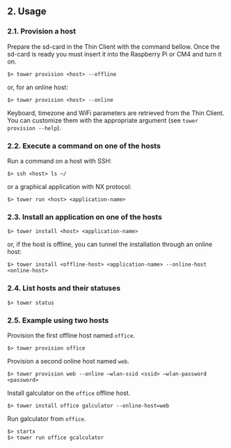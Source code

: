 ## 2. Usage

### 2.1. Provision a host

Prepare the sd-card in the Thin Client with the command bellow. Once the sd-card is ready you must insert it into the Raspberry Pi or CM4 and turn it on.

```
$> tower provision <host> --offline
```

or, for an online host:

```
$> tower provision <host> --online
```

Keyboard, timezone and WiFi parameters are retrieved from the Thin Client. You can customize them with the appropriate argument (see `tower provision --help`).

### 2.2. Execute a command on one of the hosts

Run a command on a host with SSH:

```
$> ssh <host> ls ~/
```

or a graphical application with NX protocol:

```
$> tower run <host> <application-name>
```

### 2.3. Install an application on one of the hosts

```
$> tower install <host> <application-name>
```

or, if the host is offline, you can tunnel the installation through an online host:

```
$> tower install <offline-host> <application-name> --online-host <online-host> 
```

### 2.4. List hosts and their statuses

```
$> tower status
```

### 2.5. Example using two hosts

Provision the first offline host named `office`.

```
$> tower provision office
```

Provision a second online host named `web`.

```
$> tower provision web --online –wlan-ssid <ssid> –wlan-password <password>
```

Install galculator on the `office` offline host.

```
$> tower install office galculator --online-host=web
```

Run galculator from `office`.

```
$> startx
$> tower run office gcalculator
```